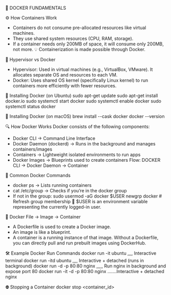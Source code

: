 🐳 DOCKER FUNDAMENTALS

⚙️ How Containers Work
* Containers do not consume pre-allocated resources like virtual machines.
* They use shared system resources (CPU, RAM, storage).
* If a container needs only 200MB of space, it will consume only 200MB, not more.
💡 Containerization is made possible through Docker.

🧠 Hypervisor vs Docker
* Hypervisor: Used in virtual machines (e.g., VirtualBox, VMware). It allocates separate OS and resources to each VM.
* Docker: Uses shared OS kernel (specifically Linux kernel) to run containers more efficiently with fewer resources.

🐧 Installing Docker (on Ubuntu)
sudo apt-get update
sudo apt-get install docker.io
sudo systemctl start docker
sudo systemctl enable docker
sudo systemctl status docker

🍏 Installing Docker (on macOS)
brew install --cask docker
docker --version

🔍 How Docker Works
Docker consists of the following components:
* Docker CLI → Command Line Interface
* Docker Daemon (dockerd) → Runs in the background and manages containers/images
* Containers → Lightweight isolated environments to run apps
* Docker Images → Blueprints used to create containers
Flow:
DOCKER CLI → Docker Daemon → Container

🧪 Common Docker Commands
* docker ps → Lists running containers
* cat /etc/group → Checks if you’re in the docker group
* If not in the group:
sudo usermod -aG docker $USER
newgrp docker  # Refresh group membership
🧠 $USER is an environment variable representing the currently logged-in user.

🚀 Docker File → Image → Container
* A Dockerfile is used to create a Docker image.
* An image is like a blueprint.
* A container is a running instance of that image.
Without a Dockerfile, you can directly pull and run prebuilt images using DockerHub.

🛠️ Example Docker Run Commands
docker run -it ubuntu      ,,,, Interactive terminal
docker run -itd ubuntu     ,,,, Interactive + detached (runs in background)
docker run -d -p 80:80 nginx   ,,,,, Run nginx in background and expose port 80
docker run -it -d -p 80:80 nginx …….Interactive + detached nginx

⛔ Stopping a Container
docker stop <container_id>

